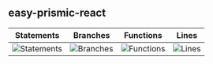 ## easy-prismic-react

| Statements | Branches | Functions | Lines |
| -----------|----------|-----------|-------|
| ![Statements](https://img.shields.io/badge/Coverage-79.12%25-red.svg "Make me better!") | ![Branches](https://img.shields.io/badge/Coverage-61.63%25-red.svg "Make me better!") | ![Functions](https://img.shields.io/badge/Coverage-89.47%25-yellow.svg "Make me better!") | ![Lines](https://img.shields.io/badge/Coverage-79.12%25-red.svg "Make me better!") |
